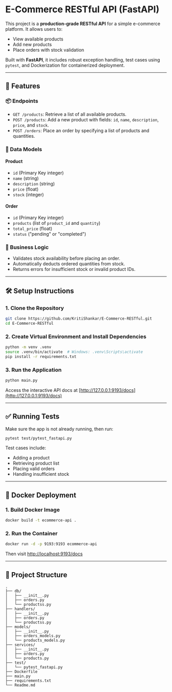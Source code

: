 # E-Commerce RESTful API (FastAPI)

This project is a **production-grade RESTful API** for a simple e-commerce platform. It allows users to:

* View available products
* Add new products
* Place orders with stock validation

Built with **FastAPI**, it includes robust exception handling, test cases using `pytest`, and Dockerization for containerized deployment.

---

## 🚀 Features

### 📦 Endpoints

* `GET /products`: Retrieve a list of all available products.
* `POST /products`: Add a new product with fields: `id`, `name`, `description`, `price`, and `stock`.
* `POST /orders`: Place an order by specifying a list of products and quantities.

### 🧱 Data Models

#### Product

* `id` (Primary Key integer)
* `name` (string)
* `description` (string)
* `price` (float)
* `stock` (integer)

#### Order

* `id` (Primary Key integer)
* `products` (list of `product_id` and `quantity`)
* `total_price` (float)
* `status` ("pending" or "completed")

### 🧠 Business Logic

* Validates stock availability before placing an order.
* Automatically deducts ordered quantities from stock.
* Returns errors for insufficient stock or invalid product IDs.

---

## 🛠 Setup Instructions

### 1. Clone the Repository

```bash
git clone https://github.com/KritiShankar/E-Commerce-RESTful.git
cd E-Commerce-RESTful
```

### 2. Create Virtual Environment and Install Dependencies

```bash
python -m venv .venv
source .venv/bin/activate  # Windows: .venv\Scripts\activate
pip install -r requirements.txt
```

### 3. Run the Application

```bash
python main.py
```

Access the interactive API docs at [http://127.0.0.1:9193/docs](http://127.0.0.1:9193/docs)

---

## ✅ Running Tests

Make sure the app is not already running, then run:

```bash
pytest test/pytest_fastapi.py
```

Test cases include:

* Adding a product
* Retrieving product list
* Placing valid orders
* Handling insufficient stock

---

## 🐳 Docker Deployment

### 1. Build Docker Image

```bash
docker build -t ecommerce-api .
```

### 2. Run the Container

```bash
docker run -d -p 9193:9193 ecommerce-api
```

Then visit [http://localhost:9193/docs](http://localhost:9193/docs)

---

## 📁 Project Structure

```
.
├── db/
│   ├── __init__.py
│   ├── orders.py
│   └── productss.py
├── handlers/
│   ├── __init__.py
│   ├── orders.py
│   └── productss.py
├── models/
│   ├── __init__.py
│   ├── orders_models.py
│   └── products_models.py    
├── services/
│   ├── __init__.py
│   ├── orders.py
│   └── products.py
├── test/
│   └── pytest_fastapi.py
├── Dockerfile
├── main.py
├── requirements.txt
└── Readme.md
```

